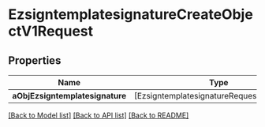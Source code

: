 # EzsigntemplatesignatureCreateObjectV1Request

## Properties
Name | Type | Description | Notes
------------ | ------------- | ------------- | -------------
**aObjEzsigntemplatesignature** | [EzsigntemplatesignatureRequestCompound] |  | 

[[Back to Model list]](../README.md#documentation-for-models) [[Back to API list]](../README.md#documentation-for-api-endpoints) [[Back to README]](../README.md)


